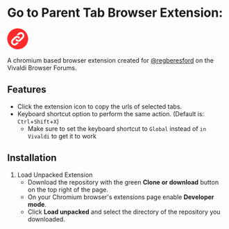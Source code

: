 # Go to Parent Tab Browser Extension:
![icon](/icons/48.png)

A chromium based browser extension created for [@regberesford](https://forum.vivaldi.net/user/regberesford) on the Vivaldi Browser Forums.

## Features
* Click the extension icon to copy the urls of selected tabs.
* Keyboard shortcut option to perform the same action. (Default is: `Ctrl`+`Shift`+`X`)
  * Make sure to set the keyboard shortcut to `Global` instead of `in Vivaldi` to get it to work

## Installation
1. Load Unpacked Extension
    * Download the repository with the green **Clone or download** button on the top right of the page.
    * On your Chromium browser's extensions page enable **Developer mode**.
    * Click **Load unpacked** and select the directory of the repository you downloaded.
